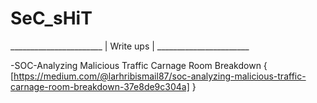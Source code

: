 # SeC_sHiT
_______________________ | Write ups | _______________________

-SOC-Analyzing Malicious Traffic Carnage Room Breakdown {
    [https://medium.com/@larhribismail87/soc-analyzing-malicious-traffic-carnage-room-breakdown-37e8de9c304a]
}
